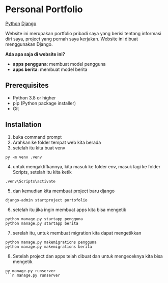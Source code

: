 # Personal Portfolio

[Python](#) [Django](#)

Website ini merupakan portfolio pribadi saya yang berisi tentang informasi diri saya, project yang pernah saya kerjakan. Website ini dibuat menggunakan Django.

**Ada apa saja di website ini?**

- **apps pengguna**: membuat model pengguna
- **apps berita**: membuat model berita

## Prerequisites

- Python 3.8 or higher
- pip (Python package installer)
- Git

## Installation

1. buka command prompt
2. Arahkan ke folder tempat web kita berada
3. setelah itu kita buat venv
```
py -m venv .venv
```
4. untuk mengaktifkannya, kita masuk ke folder env, masuk lagi ke folder Scripts, setelah itu kita ketik 
```
.venv\Scripts\activate
```
5. dan kemudian kita membuat project baru django 
```
django-admin startproject portofolio
```
6. setelah itu jika ingin membuat apps kita bisa mengetik
```
python manage.py startapp pengguna
python manage.py startapp berita
```
7. serelah itu, untuk membuat migration kita dapat mengetikkan
```
python manage.py makemigrations pengguna
python manage.py makemigrations berita
```
8. Setelah project dan apps telah dibuat dan untuk mengeceknya kita bisa mengetik 
```
py manage.py runserver
```n manage.py runserver
```